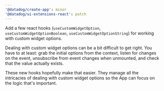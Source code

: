 ```yaml
---
'@datadog/create-app': minor
'@datadog/ui-extensions-react': patch
---
```


Add a few react hooks (`useCustomWidgetOption`, `useCustomWidgetOptionBoolean`, `useCustomWidgetOptionString`) for working with custom widget options.

Dealing with custom widget options can be a bit difficult to get right.
You have to at least:
grab the initial options from the context,
listen for changes on the event,
unsubscribe from event changes when unmounted,
and check that the value actually exists.

These new hooks hopefully make that easier.
They manage all the intricacies of dealing with custom widget options so the App can focus on the logic that's important.
